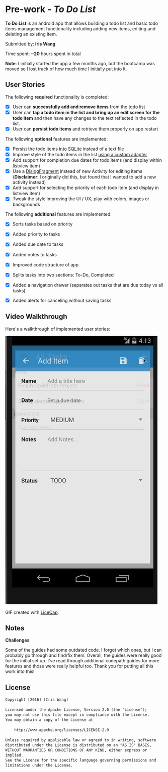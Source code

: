 # Pre-work - *To Do List*

**To Do List** is an android app that allows building a todo list and basic todo items management functionality including adding new items, editing and deleting an existing item.

Submitted by: **Iris Wang**

Time spent: **~20** hours spent in total

**Note**: I initially started the app a few months ago, but the bootcamp was moved so I lost track of how much time I initially put into it.

## User Stories

The following **required** functionality is completed:

* [x] User can **successfully add and remove items** from the todo list
* [x] User can **tap a todo item in the list and bring up an edit screen for the todo item** and then have any changes to the text reflected in the todo list.
* [x] User can **persist todo items** and retrieve them properly on app restart

The following **optional** features are implemented:

* [x] Persist the todo items [into SQLite](http://guides.codepath.com/android/Persisting-Data-to-the-Device#sqlite) instead of a text file
* [x] Improve style of the todo items in the list [using a custom adapter](http://guides.codepath.com/android/Using-an-ArrayAdapter-with-ListView)
* [x] Add support for completion due dates for todo items (and display within listview item)
* [x] Use a [DialogFragment](http://guides.codepath.com/android/Using-DialogFragment) instead of new Activity for editing items
(**Disclaimer**: I originally did this, but found that I wanted to add a new activity instead)
* [x] Add support for selecting the priority of each todo item (and display in listview item)
* [x] Tweak the style improving the UI / UX, play with colors, images or backgrounds

The following **additional** features are implemented:

* [x] Sorts tasks based on priority
* [x] Added priority to tasks
* [x] Added due date to tasks
* [x] Added notes to tasks
* [x] Improved code structure of app
* [x] Splits tasks into two sections: To-Do, Completed
* [x] Added a navigation drawer (separates out tasks that are due today vs all tasks)
* [x] Added alerts for canceling without saving tasks


## Video Walkthrough 

Here's a walkthrough of implemented user stories:

![Video Walkthrough](iris_walkthrough.gif)

GIF created with [LiceCap](http://www.cockos.com/licecap/).

## Notes

**Challenges**

Some of the guides had some outdated code. I forgot which ones, but I can probably go through and find/fix them. Overall, the guides
were really good for the initial set up. I've read through additional codepath guides for more features and those were really helpful too. Thank you for putting all this work into this!

## License

    Copyright [2016] [Iris Wang]

    Licensed under the Apache License, Version 2.0 (the "License");
    you may not use this file except in compliance with the License.
    You may obtain a copy of the License at

        http://www.apache.org/licenses/LICENSE-2.0

    Unless required by applicable law or agreed to in writing, software
    distributed under the License is distributed on an "AS IS" BASIS,
    WITHOUT WARRANTIES OR CONDITIONS OF ANY KIND, either express or implied.
    See the License for the specific language governing permissions and
    limitations under the License.

